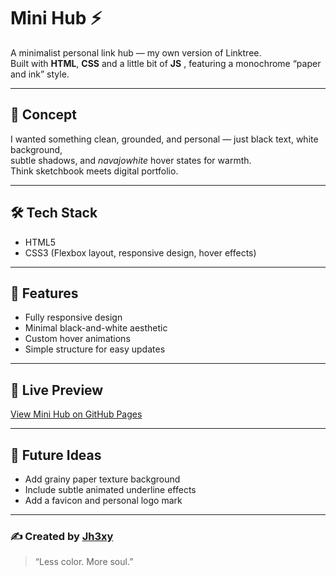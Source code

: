 # Mini Hub ⚡

A minimalist personal link hub — my own version of Linktree.  
Built with **HTML**, **CSS** and a little bit of **JS** , featuring a monochrome “paper and ink” style.

---

## 🧠 Concept
I wanted something clean, grounded, and personal — just black text, white background,  
subtle shadows, and *navajowhite* hover states for warmth.  
Think sketchbook meets digital portfolio.

---

## 🛠️ Tech Stack
- HTML5  
- CSS3 (Flexbox layout, responsive design, hover effects)

---

## 🎨 Features
- Fully responsive design  
- Minimal black-and-white aesthetic  
- Custom hover animations  
- Simple structure for easy updates

---

## 🚀 Live Preview
[View Mini Hub on GitHub Pages](https://jh3xy.github.io/mini-hub/)

---

## 💭 Future Ideas
- Add grainy paper texture background  
- Include subtle animated underline effects  
- Add a favicon and personal logo mark  

---

### ✍️ Created by [Jh3xy](https://github.com/Jh3xy)
> “Less color. More soul.”